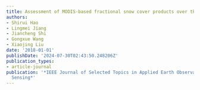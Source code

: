 ```yaml
---
title: Assessment of MODIS-based fractional snow cover products over the Tibetan Plateau
authors:
- Shirui Hao
- Lingmei Jiang
- Jiancheng Shi
- Gongxue Wang
- Xiaojing Liu
date: '2018-01-01'
publishDate: '2024-07-30T02:43:50.248206Z'
publication_types:
- article-journal
publication: '*IEEE Journal of Selected Topics in Applied Earth Observations and Remote
  Sensing*'
---
```

